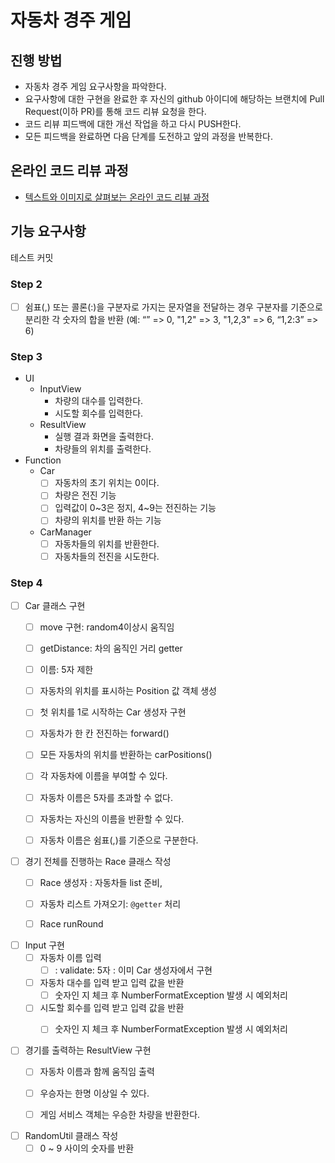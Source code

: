 # 자동차 경주 게임
## 진행 방법
* 자동차 경주 게임 요구사항을 파악한다.
* 요구사항에 대한 구현을 완료한 후 자신의 github 아이디에 해당하는 브랜치에 Pull Request(이하 PR)를 통해 코드 리뷰 요청을 한다.
* 코드 리뷰 피드백에 대한 개선 작업을 하고 다시 PUSH한다.
* 모든 피드백을 완료하면 다음 단계를 도전하고 앞의 과정을 반복한다.

## 온라인 코드 리뷰 과정
* [텍스트와 이미지로 살펴보는 온라인 코드 리뷰 과정](https://github.com/next-step/nextstep-docs/tree/master/codereview)

## 기능 요구사항
테스트 커밋
### Step 2
- [ ] 쉼표(,) 또는 콜론(:)을 구분자로 가지는 문자열을 전달하는 경우 구분자를 기준으로 분리한 각 숫자의 합을 반환 (예: “” => 0, "1,2" => 3, "1,2,3" => 6, “1,2:3” => 6)

### Step 3
- UI
  - InputView
    - 차량의 대수를 입력한다.
    - 시도할 회수를 입력한다.
  - ResultView
    - 실행 결과 화면을 출력한다.
    - 차량들의 위치를 출력한다.
- Function
  - Car
    - [ ] 자동차의 초기 위치는 0이다.
    - [ ] 차량은 전진 기능
    - [ ] 입력값이 0~3은 정지, 4~9는 전진하는 기능
    - [ ] 차량의 위치를 반환 하는 기능
  - CarManager
    - [ ] 자동차들의 위치를 반환한다.
    - [ ] 자동차들의 전진을 시도한다.

### Step 4
- [ ] Car 클래스 구현
  - [ ] move 구현: random4이상시 움직임
  - [ ] getDistance: 차의 움직인 거리 getter
  - [ ] 이름: 5자 제한
  - [ ] 자동차의 위치를 표시하는 Position 값 객체 생성
  - [ ] 첫 위치를 1로 시작하는 Car 생성자 구현
  - [ ] 자동차가 한 칸 전진하는 forward()
  - [ ] 모든 자동차의 위치를 반환하는 carPositions()
  - [ ] 각 자동차에 이름을 부여할 수 있다.
  - [ ] 자동차 이름은 5자를 초과할 수 없다.
  - [ ] 자동차는 자신의 이름을 반환할 수 있다.
  - [ ] 자동차 이름은 쉼표(,)를 기준으로 구분한다.


- [ ] 경기 전체를 진행하는 Race 클래스 작성
  - [ ] Race 생성자 : 자동차들 list 준비,
  - [ ] 자동차 리스트 가져오기: `@getter` 처리
  - [ ] Race runRound


- [ ] Input 구현
  - [ ] 자동차 이름 입력
    - [ ] : validate: 5자 : 이미 Car 생성자에서 구현
  - [ ] 자동차 대수를 입력 받고 입력 값을 반환
    - [ ] 숫자인 지 체크 후 NumberFormatException 발생 시 예외처리
  - [ ] 시도할 회수를 입력 받고 입력 값을 반환
    - [ ] 숫자인 지 체크 후 NumberFormatException 발생 시 예외처리 


- [ ] 경기를 출력하는 ResultView 구현
  - [ ] 자동차 이름과 함께 움직임 출력
  - [ ] 우승자는 한명 이상일 수 있다.
  - [ ] 게임 서비스 객체는 우승한 차량을 반환한다.


- [ ] RandomUtil 클래스 작성
  - [ ] 0 ~ 9 사이의 숫자를 반환
